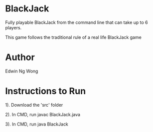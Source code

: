 # BlackJack
Fully playable BlackJack from the command line that can take up to 6 players. 

This game follows the traditional rule of a real life BlackJack game

# Author

Edwin Ng Wong

# Instructions to Run

1). Download the 'src' folder

2). In CMD, run javac BlackJack.java

3). In CMD, run java BlackJack
